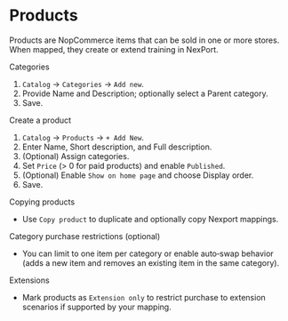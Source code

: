 # Products

Products are NopCommerce items that can be sold in one or more stores. When mapped, they create or extend training in NexPort.

Categories
1) `Catalog` → `Categories` → `Add new`.
2) Provide Name and Description; optionally select a Parent category.
3) Save.

Create a product
1) `Catalog` → `Products` → `+ Add New`.
2) Enter Name, Short description, and Full description.
3) (Optional) Assign categories.
4) Set `Price` (> 0 for paid products) and enable `Published`.
5) (Optional) Enable `Show on home page` and choose Display order.
6) Save.

Copying products
- Use `Copy product` to duplicate and optionally copy Nexport mappings.

Category purchase restrictions (optional)
- You can limit to one item per category or enable auto‑swap behavior (adds a new item and removes an existing item in the same category).

Extensions
- Mark products as `Extension only` to restrict purchase to extension scenarios if supported by your mapping.


